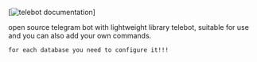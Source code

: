 [![telebot documentation](https://pytba.readthedocs.io/en/latest/")]

open source telegram bot with lightweight library telebot, suitable for use and you can also add your own commands.

```for each database you need to configure it!!!```
